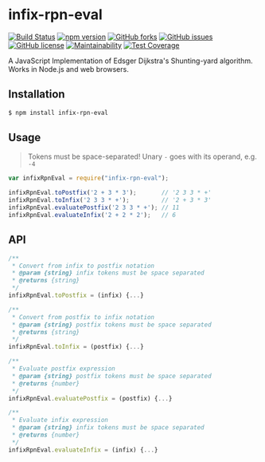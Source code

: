 # infix-rpn-eval

[![Build Status](https://travis-ci.org/semyonf/infix-rpn-eval.svg?branch=master)](https://travis-ci.org/semyonf/infix-rpn-eval)
[![npm version](https://badge.fury.io/js/infix-rpn-eval.svg)](https://badge.fury.io/js/infix-rpn-eval)
[![GitHub forks](https://img.shields.io/github/forks/semyonf/infix-rpn-eval.svg)](https://github.com/semyonf/infix-rpn-eval/network)
[![GitHub issues](https://img.shields.io/github/issues/semyonf/infix-rpn-eval.svg)](https://github.com/semyonf/infix-rpn-eval/issues)
[![GitHub license](https://img.shields.io/github/license/semyonf/infix-rpn-eval.svg)](https://github.com/semyonf/infix-rpn-eval/blob/master/LICENSE)
[![Maintainability](https://api.codeclimate.com/v1/badges/b975d2aca75290c17cd5/maintainability)](https://codeclimate.com/github/semyonf/infix-rpn-eval/maintainability)
[![Test Coverage](https://api.codeclimate.com/v1/badges/b975d2aca75290c17cd5/test_coverage)](https://codeclimate.com/github/semyonf/infix-rpn-eval/test_coverage)

A JavaScript Implementation of Edsger Dijkstra's Shunting-yard algorithm. Works in Node.js and web browsers.

## Installation

```bash
$ npm install infix-rpn-eval
```

## Usage

> Tokens must be space-separated! Unary `-` goes with its operand, e.g. `-4`

```js
var infixRpnEval = require("infix-rpn-eval");

infixRpnEval.toPostfix('2 + 3 * 3');       // '2 3 3 * +'
infixRpnEval.toInfix('2 3 3 * +');         // '2 + 3 * 3'
infixRpnEval.evaluatePostfix('2 3 3 * +'); // 11
infixRpnEval.evaluateInfix('2 + 2 * 2');   // 6
```

## API

```js
/**
 * Convert from infix to postfix notation
 * @param {string} infix tokens must be space separated
 * @returns {string}
 */
infixRpnEval.toPostfix = (infix) {...}

/**
 * Convert from postfix to infix notation
 * @param {string} postfix tokens must be space separated
 * @returns {string}
 */
infixRpnEval.toInfix = (postfix) {...}

/**
 * Evaluate postfix expression
 * @param {string} postfix tokens must be space separated
 * @returns {number}
 */
infixRpnEval.evaluatePostfix = (postfix) {...}

/**
 * Evaluate infix expression
 * @param {string} infix tokens must be space separated
 * @returns {number}
 */
infixRpnEval.evaluateInfix = (infix) {...}
```
